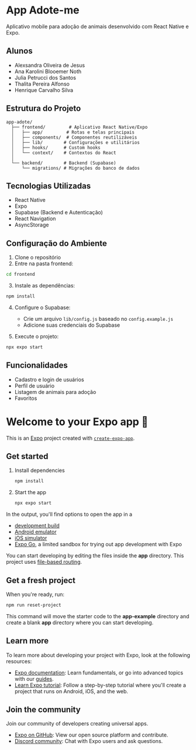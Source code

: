 # App Adote-me

Aplicativo mobile para adoção de animais desenvolvido com React Native e Expo.

## Alunos
- Alexsandra Oliveira de Jesus
- Ana Karolini Blooemer Noth
- Julia Petrucci dos Santos
- Thalita Pereira Alfonso
- Henrique Carvalho Silva

## Estrutura do Projeto

```
app-adote/
  ├── frontend/         # Aplicativo React Native/Expo
  │   ├── app/         # Rotas e telas principais
  │   ├── components/  # Componentes reutilizáveis
  │   ├── lib/        # Configurações e utilitários
  │   ├── hooks/      # Custom hooks
  │   └── context/    # Contextos do React
  │
  └── backend/        # Backend (Supabase)
      └── migrations/ # Migrações do banco de dados
```

## Tecnologias Utilizadas

- React Native
- Expo
- Supabase (Backend e Autenticação)
- React Navigation
- AsyncStorage

## Configuração do Ambiente

1. Clone o repositório
2. Entre na pasta frontend:
```bash
cd frontend
```

3. Instale as dependências:
```bash
npm install
```

4. Configure o Supabase:
   - Crie um arquivo `lib/config.js` baseado no `config.example.js`
   - Adicione suas credenciais do Supabase

5. Execute o projeto:
```bash
npx expo start
```

## Funcionalidades

- Cadastro e login de usuários
- Perfil de usuário
- Listagem de animais para adoção
- Favoritos


# Welcome to your Expo app 👋

This is an [Expo](https://expo.dev) project created with [`create-expo-app`](https://www.npmjs.com/package/create-expo-app).

## Get started

1. Install dependencies

   ```bash
   npm install
   ```

2. Start the app

   ```bash
   npx expo start
   ```

In the output, you'll find options to open the app in a

- [development build](https://docs.expo.dev/develop/development-builds/introduction/)
- [Android emulator](https://docs.expo.dev/workflow/android-studio-emulator/)
- [iOS simulator](https://docs.expo.dev/workflow/ios-simulator/)
- [Expo Go](https://expo.dev/go), a limited sandbox for trying out app development with Expo

You can start developing by editing the files inside the **app** directory. This project uses [file-based routing](https://docs.expo.dev/router/introduction).

## Get a fresh project

When you're ready, run:

```bash
npm run reset-project
```

This command will move the starter code to the **app-example** directory and create a blank **app** directory where you can start developing.

## Learn more

To learn more about developing your project with Expo, look at the following resources:

- [Expo documentation](https://docs.expo.dev/): Learn fundamentals, or go into advanced topics with our [guides](https://docs.expo.dev/guides).
- [Learn Expo tutorial](https://docs.expo.dev/tutorial/introduction/): Follow a step-by-step tutorial where you'll create a project that runs on Android, iOS, and the web.

## Join the community

Join our community of developers creating universal apps.

- [Expo on GitHub](https://github.com/expo/expo): View our open source platform and contribute.
- [Discord community](https://chat.expo.dev): Chat with Expo users and ask questions.
